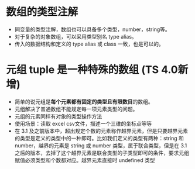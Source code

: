 # 数组的类型注解
* 同变量的类型注解，数组也可以具备多个类型，number，string等。
* 对于复杂的对象数组，可以采用类型别名 type alias。
* 传入的数据结构和定义的 type alias 或 class 一致，也是可以的。

# 元组 tuple 是一种特殊的数组 (TS 4.0新增)
* 简单的说元组是**每个元素都有固定的类型且有限数目**的数组。
* 元组解决了普通数组不能规定每一项元素类型的问题。
* 元组的元素同样有对象的类型操作方法
* 使用场景：读取 excel csv文件，描述一个三维的坐标点等等
* 在 3.1 及之前版本中，超出规定个数的元素称作越界元素，但是只要越界元素的类型是定义的类型中的一种即可。比如我们定义的类型有两种：string 和 number，越界的元素是 string 或 number 类型，属于联合类型，但是在 3.1 之后的版本，去掉了这个越界元素是联合类型的子类型即可的条件，要求元组赋值必须类型和个数都对应。越界元素直接时 undefined 类型
